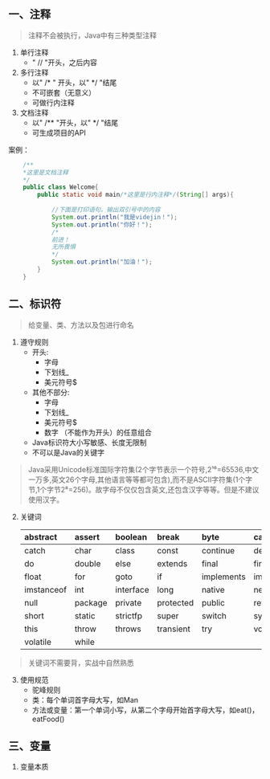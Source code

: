 ## 一、注释

>注释不会被执行，Java中有三种类型注释
1. 单行注释
	+ " // "开头，之后内容
2. 多行注释
	+ 以" /\* " 开头，以" \*/ "结尾
	+ 不可嵌套（无意义）
	+ 可做行内注释
3. 文档注释
	+ 以" /\*\* "开头，以" \*/ "结尾
	+ 可生成项目的API  

案例：
```java
	/**
	*这里是文档注释
	*/
	public class Welcome{
		public static void main/*这里是行内注释*/(String[] args){
		
			//下面是打印语句。输出双引号中的内容
			System.out.println("我是videjin！");
			System.out.println("你好！");
			/*
			前进！
			无所畏惧
			*/
			System.out.println("加油！");
		}
	}
```
## 二、标识符

>给变量、类、方法以及包进行命名
1. 遵守规则
    + 开头: 
      + 字母 
      + 下划线\_ 
      + 美元符号$
    + 其他不部分:
      +  字母 
      + 下划线\_ 
      + 美元符号$ 
      + 数字 （不能作为开头）的任意组合
    + Java标识符大小写敏感、长度无限制
    + 不可以是Java的关键字

>Java采用Unicode标准国际字符集(2个字节表示一个符号,2¹⁶=65536,中文一万多,英文26个字母,其他语言等等都可包含),而不是ASCII字符集(1个字节,1个字节2⁸=256)。故字母不仅仅包含英文,还包含汉字等等。但是不建议使用汉字。

2. 关键词  
   
   | abstract   | assert  | boolean   | break     | byte       | case         |
   | :---------- | :------- | :--------- | :--------- | :---------- | :------------ |
   | catch      | char    | class     | const     | continue   | default      |
   | do         | double  | else      | extends   | final      | finally      |
   | float      | for     | goto      | if        | implements | import       |
   | imstanceof | int     | interface | long      | native     | new          |
   | null       | package | private   | protected | public     | return       |
   | short      | static  | strictfp  | super     | switch     | synchronized |
   | this       | throw   | throws    | transient | try        | void         |
   | volatile   | while   |           |           |            |              |
   
>关键词不需要背，实战中自然熟悉  

3. 使用规范
   + 驼峰规则
   + 类：每个单词首字母大写，如Man
   + 方法或变量：第一个单词小写，从第二个字母开始首字母大写，如eat()，eatFood()  

## 三、变量

1. 变量本质
   
